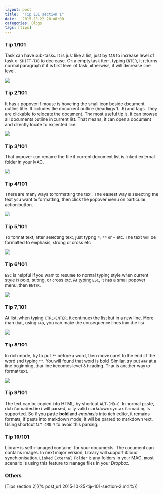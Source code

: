 ```yaml
---
layout: post
title:  "Tip 101 section 1"
date:   2015-10-22 20:00:00
categories: Blogs
tags: [tips]
---
```


### Tip 1/101
Task can have sub-tasks. It is just like a list, just by `TAB` to increase level of task or `SHIFT-TAB` to decrease. On a empty task item, typing `ENTER`, it returns normal paragraph if it is first level of task, otherwise, it will decrease one level. 

![](<{{site_url}}/img/tips/tip1.gif>)


### Tip 2/101
It has a popover if mouse is hovering the small icon beside document outline title. It includes the document outline (headings 1...6) and tags. They are clickable to relocate the document. The most useful tip is, it can browse all documents outline in current list. That means, it can open a document and directly locate to expected line.

![](<{{site_url}}/img/tips/tip2.gif>)

### Tip 3/101
That popover can rename the file if current document list is linked external folder in your MAC. 

![](<{{site_url}}/img/tips/tip3.gif>)

### Tip 4/101
There are many ways to formatting the text. The easiest way is selecting the text you want to formatting, then click the popover menu on particular action button. 

![](<{{site_url}}/img/tips/tip4.gif>)


### Tip 5/101
To format text, after selecting text, just typing `*`*,* `**` or `~` etc. The text will be formatted to emphasis, strong or cross etc.

![](<{{site_url}}/img/tips/tip5.gif>)


### Tip 6/101
`ESC` is helpful if you want to resume to normal typing style when current style is bold, strong, or cross etc. At typing `ESC`, it has a small popover menu, then `ENTER`. 

![](<{{site_url}}/img/tips/tip6.gif>)

### Tip 7/101
At list, when typing `CTRL+ENTER`, it continues the list but in a new line. More than that, using `TAB`, you can make the consequence lines into the list

![](<{{site_url}}/img/tips/tip7.gif>)


### Tip 8/101
In rich mode, try to put `**` before a word, then move caret to the end of the word and typing `**`. You will found that word is bold. Similar, try put `###` at a line beginning, that line becomes level 3 heading. That is another way to format text.

![](<{{site_url}}/img/tips/tip8.gif>)


### Tip 9/101
The text can be copied into HTML, by shortcut `ALT-CMD-C`. In normal paste,  rich formatted text will parsed, only valid markdown syntax formatting is supported. So if you paste **bold** and *emphasis* into rich editor, it remains formats, if paste into markdown mode, it will be parsed to markdown text. Using shortcut `ALT-CMD-V` to avoid this parsing.

### Tip 10/101
Library is self-managed container for your documents. The document can contains images. In next major version, Library will support iCloud synchronisation. `Linked External Folder` is any folders in your MAC, most scenario is using this feature to manage files in your *Dropbox*. 


### Others
[Tips section 2]({% post_url 2015-10-25-tip-101-section-2.md %})